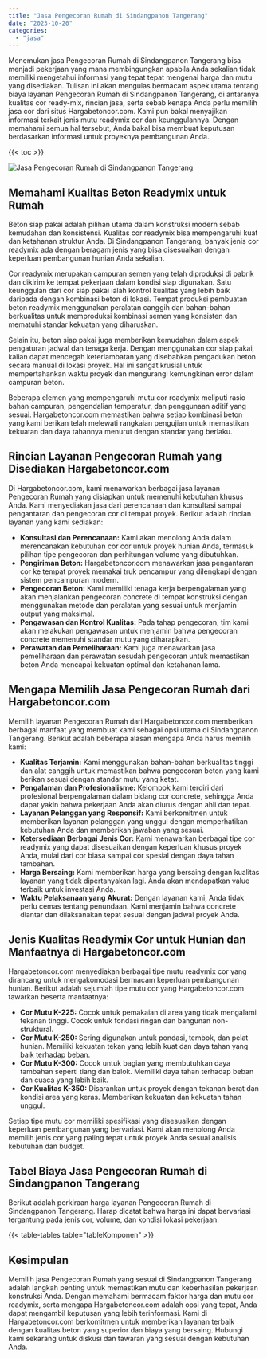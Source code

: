 ```yaml
---
title: "Jasa Pengecoran Rumah di Sindangpanon Tangerang"
date: "2023-10-20"
categories: 
  - "jasa"
---
```



Menemukan jasa Pengecoran Rumah di Sindangpanon Tangerang bisa menjadi pekerjaan yang mana membingungkan apabila Anda sekalian tidak memiliki mengetahui informasi yang tepat tepat mengenai harga dan mutu yang disediakan. Tulisan ini akan mengulas bermacam aspek utama tentang biaya layanan Pengecoran Rumah di Sindangpanon Tangerang, di antaranya kualitas cor ready-mix, rincian jasa, serta sebab kenapa Anda perlu memilih jasa cor dari situs Hargabetoncor.com. Kami pun bakal menyajikan informasi terkait jenis mutu readymix cor dan keunggulannya. Dengan memahami semua hal tersebut, Anda bakal bisa membuat keputusan berdasarkan informasi untuk proyeknya pembangunan Anda.

{{< toc >}}

![Jasa Pengecoran Rumah di Sindangpanon Tangerang](https://hargareadymixid.github.io/hbc/readymix-hbc%20(13).png)

## Memahami Kualitas Beton Readymix untuk Rumah

Beton siap pakai adalah pilihan utama dalam konstruksi modern sebab kemudahan dan konsistensi. Kualitas cor readymix bisa mempengaruhi kuat dan ketahanan struktur Anda. Di Sindangpanon Tangerang, banyak jenis cor readymix ada dengan beragam jenis yang bisa disesuaikan dengan keperluan pembangunan hunian Anda sekalian.

Cor readymix merupakan campuran semen yang telah diproduksi di pabrik dan dikirim ke tempat pekerjaan dalam kondisi siap digunakan. Satu keunggulan dari cor siap pakai ialah kontrol kualitas yang lebih baik daripada dengan kombinasi beton di lokasi. Tempat produksi pembuatan beton readymix menggunakan peralatan canggih dan bahan-bahan berkualitas untuk memproduksi kombinasi semen yang konsisten dan mematuhi standar kekuatan yang diharuskan.

Selain itu, beton siap pakai juga memberikan kemudahan dalam aspek pengaturan jadwal dan tenaga kerja. Dengan menggunakan cor siap pakai, kalian dapat mencegah keterlambatan yang disebabkan pengadukan beton secara manual di lokasi proyek. Hal ini sangat krusial untuk mempertahankan waktu proyek dan mengurangi kemungkinan error dalam campuran beton.

Beberapa elemen yang mempengaruhi mutu cor readymix meliputi rasio bahan campuran, pengendalian temperatur, dan penggunaan aditif yang sesuai. Hargabetoncor.com memastikan bahwa setiap kombinasi beton yang kami berikan telah melewati rangkaian pengujian untuk memastikan kekuatan dan daya tahannya menurut dengan standar yang berlaku.

## Rincian Layanan Pengecoran Rumah yang Disediakan Hargabetoncor.com

Di Hargabetoncor.com, kami menawarkan berbagai jasa layanan Pengecoran Rumah yang disiapkan untuk memenuhi kebutuhan khusus Anda. Kami menyediakan jasa dari perencanaan dan konsultasi sampai pengantaran dan pengecoran cor di tempat proyek. Berikut adalah rincian layanan yang kami sediakan:

- **Konsultasi dan Perencanaan:** Kami akan menolong Anda dalam merencanakan kebutuhan cor cor untuk proyek hunian Anda, termasuk pilihan tipe pengecoran dan perhitungan volume yang dibutuhkan.
- **Pengiriman Beton:** Hargabetoncor.com menawarkan jasa pengantaran cor ke tempat proyek memakai truk pencampur yang dilengkapi dengan sistem pencampuran modern.
- **Pengecoran Beton:** Kami memiliki tenaga kerja berpengalaman yang akan menjalankan pengecoran concrete di tempat konstruksi dengan menggunakan metode dan peralatan yang sesuai untuk menjamin output yang maksimal.
- **Pengawasan dan Kontrol Kualitas:** Pada tahap pengecoran, tim kami akan melakukan pengawasan untuk menjamin bahwa pengecoran concrete memenuhi standar mutu yang diharapkan.
- **Perawatan dan Pemeliharaan:** Kami juga menawarkan jasa pemeliharaan dan perawatan sesudah pengecoran untuk memastikan beton Anda mencapai kekuatan optimal dan ketahanan lama.

## Mengapa Memilih Jasa Pengecoran Rumah dari Hargabetoncor.com

Memilih layanan Pengecoran Rumah dari Hargabetoncor.com memberikan berbagai manfaat yang membuat kami sebagai opsi utama di Sindangpanon Tangerang. Berikut adalah beberapa alasan mengapa Anda harus memilih kami:

- **Kualitas Terjamin:** Kami menggunakan bahan-bahan berkualitas tinggi dan alat canggih untuk memastikan bahwa pengecoran beton yang kami berikan sesuai dengan standar mutu yang ketat.
- **Pengalaman dan Profesionalisme:** Kelompok kami terdiri dari profesional berpengalaman dalam bidang cor concrete, sehingga Anda dapat yakin bahwa pekerjaan Anda akan diurus dengan ahli dan tepat.
- **Layanan Pelanggan yang Responsif:** Kami berkomitmen untuk memberikan layanan pelanggan yang unggul dengan memperhatikan kebutuhan Anda dan memberikan jawaban yang sesuai.
- **Ketersediaan Berbagai Jenis Cor:** Kami menawarkan berbagai tipe cor readymix yang dapat disesuaikan dengan keperluan khusus proyek Anda, mulai dari cor biasa sampai cor spesial dengan daya tahan tambahan.
- **Harga Bersaing:** Kami memberikan harga yang bersaing dengan kualitas layanan yang tidak dipertanyakan lagi. Anda akan mendapatkan value terbaik untuk investasi Anda.
- **Waktu Pelaksanaan yang Akurat:** Dengan layanan kami, Anda tidak perlu cemas tentang penundaan. Kami menjamin bahwa concrete diantar dan dilaksanakan tepat sesuai dengan jadwal proyek Anda.

## Jenis Kualitas Readymix Cor untuk Hunian dan Manfaatnya di Hargabetoncor.com

Hargabetoncor.com menyediakan berbagai tipe mutu readymix cor yang dirancang untuk mengakomodasi bermacam keperluan pembangunan hunian. Berikut adalah sejumlah tipe mutu cor yang Hargabetoncor.com tawarkan beserta manfaatnya:

- **Cor Mutu K-225:** Cocok untuk pemakaian di area yang tidak mengalami tekanan tinggi. Cocok untuk fondasi ringan dan bangunan non-struktural.
- **Cor Mutu K-250:** Sering digunakan untuk pondasi, tembok, dan pelat hunian. Memiliki kekuatan tekan yang lebih kuat dan daya tahan yang baik terhadap beban.
- **Cor Mutu K-300:** Cocok untuk bagian yang membutuhkan daya tambahan seperti tiang dan balok. Memiliki daya tahan terhadap beban dan cuaca yang lebih baik.
- **Cor Kualitas K-350:** Disarankan untuk proyek dengan tekanan berat dan kondisi area yang keras. Memberikan kekuatan dan kekuatan tahan unggul.

Setiap tipe mutu cor memiliki spesifikasi yang disesuaikan dengan keperluan pembangunan yang bervariasi. Kami akan menolong Anda memilih jenis cor yang paling tepat untuk proyek Anda sesuai analisis kebutuhan dan budget.

## Tabel Biaya Jasa Pengecoran Rumah di Sindangpanon Tangerang

Berikut adalah perkiraan harga layanan Pengecoran Rumah di Sindangpanon Tangerang. Harap dicatat bahwa harga ini dapat bervariasi tergantung pada jenis cor, volume, dan kondisi lokasi pekerjaan.

{{< table-tables table="tableKomponen" >}}

## Kesimpulan

Memilih jasa Pengecoran Rumah yang sesuai di Sindangpanon Tangerang adalah langkah penting untuk memastikan mutu dan keberhasilan pekerjaan konstruksi Anda. Dengan memahami bermacam faktor harga dan mutu cor readymix, serta mengapa Hargabetoncor.com adalah opsi yang tepat, Anda dapat mengambil keputusan yang lebih terinformasi. Kami di Hargabetoncor.com berkomitmen untuk memberikan layanan terbaik dengan kualitas beton yang superior dan biaya yang bersaing. Hubungi kami sekarang untuk diskusi dan tawaran yang sesuai dengan kebutuhan Anda.

